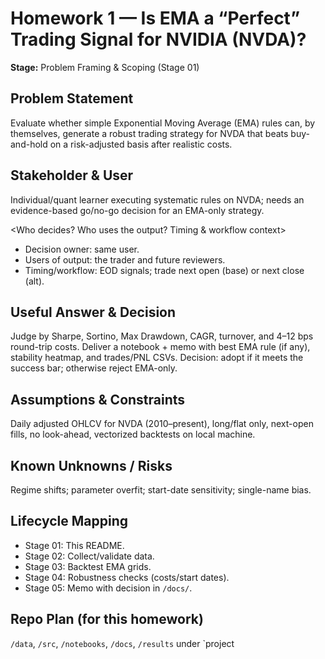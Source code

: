 # Homework 1 — Is EMA a “Perfect” Trading Signal for NVIDIA (NVDA)?
**Stage:** Problem Framing & Scoping (Stage 01)

## Problem Statement
Evaluate whether simple Exponential Moving Average (EMA) rules can, by 
themselves, generate a robust trading strategy for NVDA that beats 
buy-and-hold on a risk-adjusted basis after realistic costs.

## Stakeholder & User
Individual/quant learner executing systematic rules on NVDA; needs an 
evidence-based go/no-go decision for an EMA-only strategy.

<Who decides? Who uses the output? Timing & workflow context>
- Decision owner: same user.
- Users of output: the trader and future reviewers.
- Timing/workflow: EOD signals; trade next open (base) or next close 
(alt).

## Useful Answer & Decision
Judge by Sharpe, Sortino, Max Drawdown, CAGR, turnover, and 4–12 bps 
round-trip costs. Deliver a notebook + memo with best EMA rule (if any), 
stability heatmap, and trades/PNL CSVs. Decision: adopt if it meets the 
success bar; otherwise reject EMA-only.

## Assumptions & Constraints
Daily adjusted OHLCV for NVDA (2010–present), long/flat only, next-open 
fills, no look-ahead, vectorized backtests on local machine.

## Known Unknowns / Risks
Regime shifts; parameter overfit; start-date sensitivity; single-name 
bias.

## Lifecycle Mapping
- Stage 01: This README.
- Stage 02: Collect/validate data.
- Stage 03: Backtest EMA grids.
- Stage 04: Robustness checks (costs/start dates).
- Stage 05: Memo with decision in `/docs/`.

## Repo Plan (for this homework)
`/data`, `/src`, `/notebooks`, `/docs`, `/results` under 
`project
